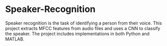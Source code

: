# Speaker-Recognition
Speaker recognition is the task of identifying a person from their voice. This project extracts MFCC features from audio files and uses a CNN to classify the speaker. The project includes implementations in both Python and MATLAB.
